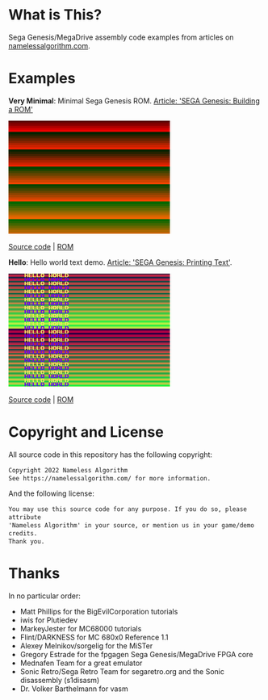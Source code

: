 # What is This?
Sega Genesis/MegaDrive assembly code examples from articles on [namelessalgorithm.com](https://namelessalgorithm.com).

# Examples
**Very Minimal**: Minimal Sega Genesis ROM.
[Article: 'SEGA Genesis: Building a ROM'](https://namelessalgorithm.com/genesis/blog/genesis/)

![Very Minimal Screenshot](screenshots/very_minimal.png)

[Source code](src/very_minimal/very_minimal.asm) | [ROM](roms/very_minimal.gen)

**Hello**: Hello world text demo.
[Article: 'SEGA Genesis: Printing Text'](https://namelessalgorithm.com/genesis/blog/text/).

![Hello Screenshot](screenshots/hello.png)

[Source code](src/hello_world/hello.asm) | [ROM](roms/hello.gen)

# Copyright and License
All source code in this repository has the following copyright:
```
Copyright 2022 Nameless Algorithm
See https://namelessalgorithm.com/ for more information.
```
And the following license:
```
You may use this source code for any purpose. If you do so, please attribute
'Nameless Algorithm' in your source, or mention us in your game/demo credits.
Thank you.
```
# Thanks
In no particular order:
- Matt Phillips for the BigEvilCorporation tutorials
- iwis for Plutiedev
- MarkeyJester for MC68000 tutorials
- Flint/DARKNESS for MC 680x0 Reference 1.1
- Alexey Melnikov/sorgelig for the MiSTer
- Gregory Estrade for the fpgagen Sega Genesis/MegaDrive FPGA core
- Mednafen Team for a great emulator
- Sonic Retro/Sega Retro Team for segaretro.org and the Sonic disassembly (s1disasm)
- Dr. Volker Barthelmann for vasm
